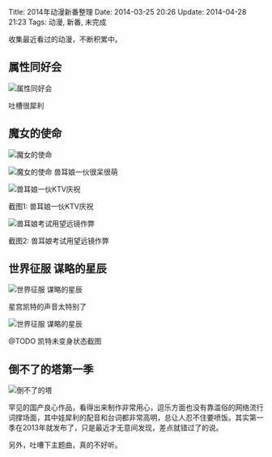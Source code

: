 Title: 2014年动漫新番整理
Date: 2014-03-25 20:26
Update: 2014-04-28 21:23
Tags: 动漫, 新番, 未完成

[1]: /static/images/cartoon/ShuXingTongHaoHui.jpg
[2]: /static/images/cartoon/MoNvDeShiMing.jpg
[3]: /static/images/cartoon/MoNvDeShiMing1.jpg
[4]: /static/images/cartoon/MoNvDeShiMing2.jpg
[5]: /static/images/cartoon/MoNvDeShiMing3.jpg
[6]: /static/images/cartoon/ShiJieZhengFuMouLueDeXingChen.jpg
[7]: /static/images/cartoon/ShiJieZhengFuMouLueDeXingChen1.jpg
[8]: /static/images/cartoon/DaoBuLiaoDeTaS1.jpg

收集最近看过的动漫，不断积累中。

## 属性同好会
![属性同好会][1]

吐槽很犀利

## 魔女的使命
![魔女的使命][2]

![魔女的使命][3]
兽耳娘一伙很呆很萌

![兽耳娘一伙KTV庆祝][4]

截图1: 兽耳娘一伙KTV庆祝

![兽耳娘考试用望远镜作弊][5]

截图2: 兽耳娘考试用望远镜作弊

## 世界征服 谋略的星辰
![世界征服 谋略的星辰][6]

星宫凯特的声音太特别了

![世界征服 谋略的星辰][7]

@TODO 凯特未变身状态截图

## 倒不了的塔第一季

![倒不了的塔][8]

罕见的国产良心作品，看得出来制作非常用心，逗乐方面也没有靠滥俗的网络流行词撑场面，其中娃犀利的配音和台词都非常高明，总让人忍不住要喷饭。其实第一季在2013年就发布了，只是最近才无意间发现，差点就错过了的说。

另外，吐嘈下主题曲，真的不好听。

